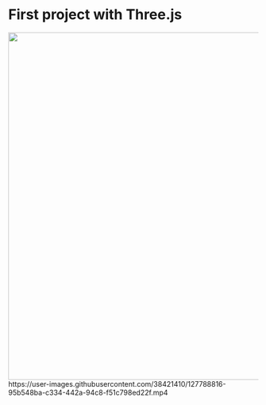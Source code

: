 

# First project with Three.js
<img src="https://media.giphy.com/media/ZvbKPZSarrDyqP13zI/giphy.gif" width="700" />
https://user-images.githubusercontent.com/38421410/127788816-95b548ba-c334-442a-94c8-f51c798ed22f.mp4

